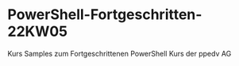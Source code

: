 # PowerShell-Fortgeschritten-22KW05
Kurs Samples zum Fortgeschrittenen PowerShell Kurs der ppedv AG
